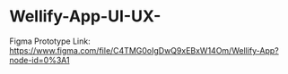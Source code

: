 # Wellify-App-UI-UX-
Figma Prototype Link: https://www.figma.com/file/C4TMG0oIgDwQ9xEBxW14Om/Wellify-App?node-id=0%3A1
